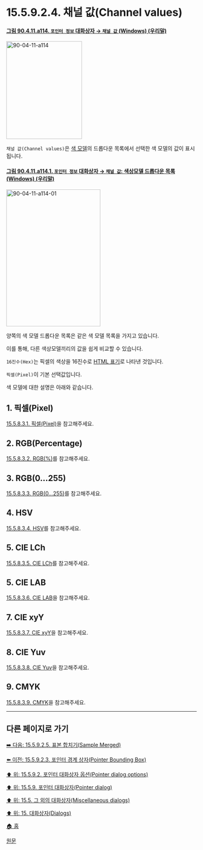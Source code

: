# 15.5.9.2.4. 채널 값(Channel values)

<a id="90-04-11-a114"></a>

#### [그림 90.4.11.a114. `포인터 정보` 대화상자 → `채널 값` (Windows) (우리말)](./90-04-0011-pointer_information.md#90-04-11-a114)
<img width="200" height="258" alt="90-04-11-a114" src="https://github.com/user-attachments/assets/6cfe63a0-554e-492a-bf14-9011f744be0c" />

`채널 값(Channel values)`은 [색 모델](./19-glossaryx-color_model.md)의 드롭다운 목록에서 선택한 색 모델의 값이 표시됩니다.

<a id="90-04-11-a114-01"></a>

#### [그림 90.4.11.a114.1. `포인터 정보` 대화상자 → `채널 값`: 색상모델 드롭다운 목록 (Windows) (우리말)](./90-04-0011-pointer_information.md#90-04-11-a114-01)
<img width="249" height="361" alt="90-04-11-a114-01" src="https://github.com/user-attachments/assets/68da2e4d-5f8e-4db8-8a1a-6e111a3c69a0" />

양쪽의 색 모델 드롭다운 목록은 같은 색 모델 목록을 가지고 있습니다.

이를 통해, 다른 색상모델끼리의 값을 쉽게 비교할 수 있습니다.

`16진수(Hex)`는 픽셀의 색상을 16진수로 [HTML 표기](./19-glossaryx-html_notation.md)로 나타낸 것입니다.

`픽셀(Pixel)`이 기본 선택값입니다.

색 모델에 대한 설명은 아래와 같습니다.

<a id="15-05-09-02-04-s1"></a>

## 1. 픽셀(Pixel)
[15.5.8.3.1. 픽셀(Pixel)](./15-05-08-03-01-pixel.md)을 참고해주세요.

<a id="15-05-09-02-04-s2"></a>

## 2. RGB(Percentage)
[15.5.8.3.2. RGB(%)](./15-05-08-03-02-rgb_percentage.md)를 참고해주세요.

<a id="15-05-09-02-04-s3"></a>

## 3. RGB(0…255)
[15.5.8.3.3. RGB(0…255)](./15-05-08-03-03-rgb_0_255.md)를 참고해주세요.

<a id="15-05-09-02-04-s4"></a>

## 4. HSV
[15.5.8.3.4. HSV](./15-05-08-03-04-hsv.md)를 참고해주세요.

<a id="15-05-09-02-04-s5"></a>

## 5. CIE LCh
[15.5.8.3.5. CIE LCh](./15-05-08-03-05-cie_lch.md)를 참고해주세요.

<a id="15-05-09-02-04-s6"></a>

## 5. CIE LAB
[15.5.8.3.6. CIE LAB](./15-05-08-03-06-cie_lab.md)을 참고해주세요.

<a id="15-05-09-02-04-s7"></a>

## 7. CIE xyY
[15.5.8.3.7. CIE xyY](./15-05-08-03-07-cie_xyy.md)을 참고해주세요.

<a id="15-05-09-02-04-s8"></a>

## 8. CIE Yuv
[15.5.8.3.8. CIE Yuv](./15-05-08-03-08-cie_yuv.md)을 참고해주세요.

<a id="15-05-09-02-04-s9"></a>

## 9. CMYK
[15.5.8.3.9. CMYK](./15-05-08-03-09-cmyk.md)을 참고해주세요.

***

## 다른 페이지로 가기

[➡️ 다음: 15.5.9.2.5. 표본 합치기(Sample Merged)](./15-05-09-02-05-sample_merged.md)

[⬅️ 이전: 15.5.9.2.3. 포인터 경계 상자(Pointer Bounding Box)](./15-05-09-02-03-pointer_bounding_box.md)

[⬆️ 위: 15.5.9.2. 포인터 대화상자 옵션(Pointer dialog options)](./15-05-09-02-00-pointer_dialog_options.md)

[⬆️ 위: 15.5.9. 포인터 대화상자(Pointer dialog)](./15-05-09-00-pointer-dialog.md)

[⬆️ 위: 15.5. 그 외의 대화상자(Miscellaneous dialogs)](./15-05-00-miscellaneous-dialogs.md)

[⬆️ 위: 15. 대화상자(Dialogs)](./15-00-dialogs.md)

[🏠 홈](./00-home.md)

[원문](https://docs.gimp.org/2.10/ko/gimp-pointer-info-dialog.html#idm22212)